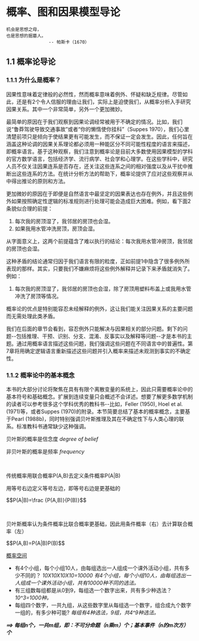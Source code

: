 # 概率、图和因果模型导论

```
机会是思想之母，
也是思想的掘墓人。
                -- 帕斯卡（1670）
```

## 1.1 概率论导论

### 1.1.1 为什么是概率？

因果性意味着定律般的必然性，然而概率意味着例外、怀疑和缺乏规律。尽管如此，还是有2个令人信服的理由让我们，实际上是迫使我们，从概率分析入手研究因果关系。其中一个非常简单，另外一个更加微妙。

最简单的原因在于我们观察到因果论调经常被用于不确定的情况。比如，我们说“鲁莽驾驶导致交通事故”或者“你的懒惰使你挂科”（Suppes 1970），我们心里清楚前项只是倾向于使结果更有可能发生，而不保证一定会发生。因此，任何旨在涵盖这种论调的因果关系理论都必须用一种能区分不同可能性程度的语言来描述，即概率语言。基于这种观察，我们注意到概率论是目前大多数使用因果模型的学科的官方数学语言，包括经济学、流行病学、社会学和心理学。在这些学科中，研究人员不仅关注因果连系是否存在，还关注这些连系之间的相对强度以及从干扰中推断出这些连系的方法。在统计分析方法的帮助下，概率论提供了应对这些观察并从中得出推论的原则和方法。

更加微妙的原因在于即便是自然语言中最坚定的因果表达也存在例外，并且这些例外如果按照确定性逻辑的标准规则进行处理可能会造成巨大困难。例如，看下面2条貌似合理的前提：

1. 每次我的房顶湿了，我邻居的房顶也会湿。
2. 如果我用水管冲洗房顶，房顶会湿。

从字面意义上，这两个前提蕴含了难以执行的结论：每次我用水管冲房顶，我邻居的房顶也会湿。

这种矛盾的结论通常归因于我们语言有限的粒度，正如前提1中隐含了很多例外所表现的那样。其实，只要我们不嫌麻烦将这些例外解释并记录下来矛盾就消失了。例如：

1. 每次我的房顶湿了，我邻居的房顶也会湿，除了房顶用塑料布盖上或我用水管冲洗了房顶等情况。

概率论的优点是特别能容忍未经解释的例外，这让我们能关注因果关系的主要问题而无需处理此类矛盾。

我们在后面的章节会看到，容忍例外只能解决与因果相关的部分问题。剩下的问题--包括推理、干预、识别、分支、混淆、反事实以及解释等问题--才是本书的主题。通过用概率语言描述这些问题，我们强调这些问题在不同语言中的普遍性。第7章将用确定逻辑语言重新描述这些问题并引入概率来描述未观测到事实的不确定性。

### 1.1.2 概率论中的基本概念

本书的大部分讨论将聚焦在具有有限个离散变量的系统上，因此只需要概率论中的基本符号和基础概念。扩展到连续变量只会概述不会详述。想要了解更多数学机制的读者可以参考很多这个学科优秀的教科书--比如，Feller (1950), Hoel et al. (1971)等，或者Suppes (1970)的附录。本节简要总结了基本的概率概念，主要基于Pearl (1988b)，同时特别强调贝叶斯推理及其在不确定性下与人类心理的联系。标准教科书通常缺少这种强调。

<div class="alert alert-success" role="alert">
    <p>贝叶斯的概率是信念度 <i>degree of belief</i></p>
    <p>非贝叶斯的概率是频率 <i>frequency</i></p>
    <br>
    <p>传统概率用联合概率P(A,B)去定义条件概率P(A|B)</p>
	<p>用等号右边定义等号左边，即等号右边是更基础的</p>
	<p>$$P(A|B)=\frac {P(A,B)}{P(B)}$$</p>
	<br>
    <p>贝叶斯概率认为条件概率比联合概率更基础，因此用条件概率（右）去计算联合概率（左）</p>
	<p>$$P(A,B)=P(A|B)P(B)$$</p>
</div>

[概率空间](/chapter01/概率空间.md)

* 有4个小组，每个小组10人，由每组选出一人组成一个课外活动小组，共有多少不同的？
  *10X10X10X10=10000
  有4个小组，每个小组10人，由每组选出一人组成一个课外活动小组，共有10000种不同的选法。*
* 有三组数每组都是从0到9，每组选一个数字出来，共有多少种选法？
  *10^3=1000种。*
* 每组四个数字，一共九组，从这些数字里从每组选一个数字，组合成九个数字一组的，有多少种可能? 
  *每组有4种选法，9组，共4^9种选法。*

***==> 每组n个，一共m组，即：不可分命题（n乘m）个；基本事件（n的m次方）个***

